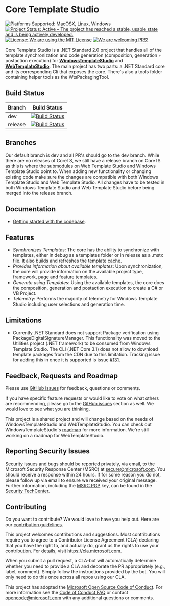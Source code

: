 # Core Template Studio

<img src="https://img.shields.io/badge/platform-linux--64%20%7C%20win--64%20%7C%20osx--64%20-lightgrey.svg" alt="Platforms Supported: MacOSX, Linux, Windows"/> <a href="https://www.repostatus.org/#active"><img src="https://www.repostatus.org/badges/latest/active.svg" alt="Project Status: Active – The project has reached a stable, usable state and is being actively developed." /></a> <a href="LICENSE.md"><img src="https://img.shields.io/badge/license-MIT-blue.svg" alt="License: We are using the MIT License"></a> <a href="CONTRIBUTING.md"><img src="https://img.shields.io/badge/PRs-Welcome-brightgreen.svg" alt="We are welcoming PRS!"></a>

Core Template Studio is a .NET Standard 2.0 project that handles all of the template synchronization and code generation (composition, generation + postaction execution) for **[WindowsTemplateStudio](https://github.com/Microsoft/WindowsTemplateStudio)** and **[WebTemplateStudio](https://github.com/Microsoft/WebTemplateStudio)**. The main project has two parts: a .NET Standard core and its corresponding Cli that exposes the core. There's also a tools folder containing helper tools as the WtsPackagingTool.

## Build Status

| Branch  |                                                                                                                Build Status                                                                                                                |
| :------ | :----------------------------------------------------------------------------------------------------------------------------------------------------------------------------------------------------------------------------------------: |
| dev     |     [![Build Status](https://winappstudio.visualstudio.com/DefaultCollection/WTS/_apis/build/status/CoreTemplateStudio-%20CI?branchName=dev)](https://winappstudio.visualstudio.com/WTS/_build/latest?definitionId=156&branchName=dev)     |
| release | [![Build Status](https://winappstudio.visualstudio.com/DefaultCollection/WTS/_apis/build/status/CoreTemplateStudio-%20CI?branchName=release)](https://winappstudio.visualstudio.com/WTS/_build/latest?definitionId=156&branchName=release) |

## Branches
Our default branch is dev and all PR's should go to the dev branch. While there are no releases of CoreTS, we still have a release branch on CoreTS as this is where the submodules on Web Template Studio and Windows Template Studio point to. When adding new functionality or changing existing code make sure the changes are compatible with both Windows Template Studio and Web Template Studio. All changes have to be tested in both Windows Template Studio and Web Template Studio before being merged into the release branch.

## Documentation

- [Getting started with the codebase](./docs/getting-started-developers.md).

## Features

- _Synchronizes Templates_: The core has the ability to synchronize with templates, either in debug as a templates folder or in release as a .mstx file. It also builds and refreshes the template cache.
- _Provides information about available templates_: Upon synchronization, the core will provide information on the available project type, framework, page and feature templates.
- _Generate using Templates_: Using the available templates, the core does the composition, generation and postaction execution to create a C# or VB Project.
- _Telemetry_: Performs the majority of telemetry for Windows Template Studio including user selections and generation time.

## Limitations

- Currently .NET Standard does not support Package verification using PackageDigitalSignatureManager. This functionality was moved to the Utilities project (.NET framework) to be consumed from Windows Template Studio. The CLI (.NET Core 3.1) does not allow to download template packages from the CDN due to this limitation. Tracking issue for adding this in once it is supported is issue [#131](https://github.com/microsoft/CoreTemplateStudio/issues/131). 

## Feedback, Requests and Roadmap

Please use [GitHub issues](https://github.com/Microsoft/CoreTemplateStudio/issues) for feedback, questions or comments.

If you have specific feature requests or would like to vote on what others are recommending, please go to the [GitHub issues](https://github.com/Microsoft/CoreTemplateStudio/issues) section as well. We would love to see what you are thinking.

This project is a shared project and will change based on the needs of WindowsTemplateStudio and WebTemplateStudio. You can check out WindowsTemplateStudio's [roadmap](https://github.com/microsoft/WindowsTemplateStudio/blob/dev/docs/roadmap.md) for more information. We're still working on a roadmap for WebTemplateStudio.

## Reporting Security Issues

Security issues and bugs should be reported privately, via email, to the Microsoft Security
Response Center (MSRC) at [secure@microsoft.com](mailto:secure@microsoft.com). You should
receive a response within 24 hours. If for some reason you do not, please follow up via
email to ensure we received your original message. Further information, including the
[MSRC PGP](https://technet.microsoft.com/en-us/security/dn606155) key, can be found in
the [Security TechCenter](https://technet.microsoft.com/en-us/security/default).

## Contributing

Do you want to contribute? We would love to have you help out. Here are our [contribution guidelines](CONTRIBUTING.md).

This project welcomes contributions and suggestions. Most contributions require you to agree to a
Contributor License Agreement (CLA) declaring that you have the right to, and actually do, grant us
the rights to use your contribution. For details, visit https://cla.microsoft.com.

When you submit a pull request, a CLA-bot will automatically determine whether you need to provide
a CLA and decorate the PR appropriately (e.g., label, comment). Simply follow the instructions
provided by the bot. You will only need to do this once across all repos using our CLA.

This project has adopted the [Microsoft Open Source Code of Conduct](https://opensource.microsoft.com/codeofconduct/).
For more information see the [Code of Conduct FAQ](https://opensource.microsoft.com/codeofconduct/faq/) or
contact [opencode@microsoft.com](mailto:opencode@microsoft.com) with any additional questions or comments.
